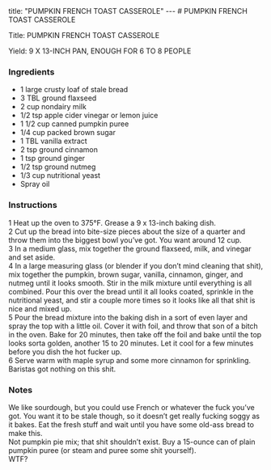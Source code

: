 <!DOCTYPE HTML PUBLIC "-//W3C//DTD HTML 4.0 Transitional//EN">
<html>
  <head>
  title: "PUMPKIN FRENCH TOAST CASSEROLE"
---
# PUMPKIN FRENCH TOAST CASSEROLE<link rel='stylesheet' href='style.css' type='text/css'><meta http-equiv="Content-Style-Stype" content="text/css">
     <meta http-equiv="Content-Type" content="text/html;charset=utf-8">
     </head><body><div class="recipe" itemscope itemtype="http://schema.org/Recipe"><div class='header'><p class="title"><span class="label">Title:</span> <span itemprop="name">PUMPKIN FRENCH TOAST CASSEROLE</span></p>
<p class="yields"><span class="label">Yield:</span> <span itemprop="recipeYield">9 X 13-INCH PAN, ENOUGH FOR 6 TO 8 PEOPLE</span></p>
</div><div class="ing"><h3>Ingredients</h3><ul class="ing"><li class="ing" itemprop="ingredients">1 large crusty loaf of stale bread </li>
<li class="ing" itemprop="ingredients">3 TBL ground flaxseed </li>
<li class="ing" itemprop="ingredients">2 cup nondairy milk </li>
<li class="ing" itemprop="ingredients">1/2 tsp apple cider vinegar or lemon juice </li>
<li class="ing" itemprop="ingredients">1 1/2 cup canned pumpkin puree </li>
<li class="ing" itemprop="ingredients">1/4 cup packed brown sugar </li>
<li class="ing" itemprop="ingredients">1 TBL vanilla extract </li>
<li class="ing" itemprop="ingredients">2 tsp ground cinnamon </li>
<li class="ing" itemprop="ingredients">1 tsp ground ginger </li>
<li class="ing" itemprop="ingredients">1/2 tsp ground nutmeg </li>
<li class="ing" itemprop="ingredients">1/3 cup nutritional yeast </li>
<li class="ing" itemprop="ingredients">Spray oil </li>
</ul>
</div>
<div class="instructions"><h3 class="Instructions">Instructions</h3><div itemprop="recipeInstructions"><p>1 Heat up the oven to 375°F. Grease a 9 x 13-inch baking dish.<br>2 Cut up the bread into bite-size pieces about the size of a quarter and throw them into the biggest bowl you’ve got. You want around 12 cup.<br>3 In a medium glass, mix together the ground flaxseed, milk, and vinegar and set aside.<br>4 In a large measuring glass (or blender if you don’t mind cleaning that shit), mix together the pumpkin, brown sugar, vanilla, cinnamon, ginger, and nutmeg until it looks smooth. Stir in the milk mixture until everything is all combined. Pour this over the bread until it all looks coated, sprinkle in the nutritional yeast, and stir a couple more times so it looks like all that shit is nice and mixed up.<br>5 Pour the bread mixture into the baking dish in a sort of even layer and spray the top with a little oil. Cover it with foil, and throw that son of a bitch in the oven. Bake for 20 minutes, then take off the foil and bake until the top looks sorta golden, another 15 to 20 minutes. Let it cool for a few minutes before you dish the hot fucker up.<br>6 Serve warm with maple syrup and some more cinnamon for sprinkling. Baristas got nothing on this shit.</p></div></div><div class="modifications"><h3 class="Notes">Notes</h3><p>We like sourdough, but you could use French or whatever the fuck you’ve got. You want it to be stale though, so it doesn’t get really fucking soggy as it bakes. Eat the fresh stuff and wait until you have some old-ass bread to make this.<br> Not pumpkin pie mix; that shit shouldn’t exist. Buy a 15-ounce can of plain pumpkin puree (or steam and puree some shit yourself).<br> WTF?</p></div></div>

</body>
</html>